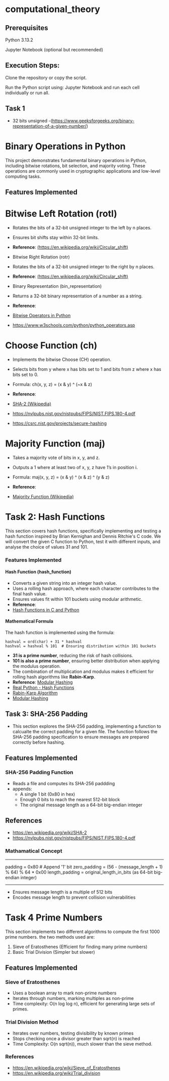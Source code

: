# computational_theory

## Prerequisites

Python 3.13.2

Jupyter Notebook (optional but recommended)

## Execution Steps:

Clone the repository or copy the script.

Run the Python script using:
Jupyter Notebook and run each cell individually or run all.


## Task 1
- 32 bits unsigned -(https://www.geeksforgeeks.org/binary-representation-of-a-given-number/)
# Binary Operations in Python

This project demonstrates fundamental binary operations in Python, including bitwise rotations, bit selection, and majority voting. These operations are commonly used in cryptographic applications and low-level computing tasks.

## Features Implemented

# Bitwise Left Rotation (rotl)

- Rotates the bits of a 32-bit unsigned integer to the left by n places.

- Ensures bit shifts stay within 32-bit limits.

- **Reference**: [(https://en.wikipedia.org/wiki/Circular_shift)](https://en.wikipedia.org/wiki/Circular_shift)

- Bitwise Right Rotation (rotr)

- Rotates the bits of a 32-bit unsigned integer to the right by n places.

- **Reference**: [(https://en.wikipedia.org/wiki/Circular_shift)](https://en.wikipedia.org/wiki/Circular_shift)

- Binary Representation (bin_representation)

- Returns a 32-bit binary representation of a number as a string.

- **Reference**: 
- [Bitwise Operators in Python](https://www.w3schools.com/python/python_operators.asp)
- https://www.w3schools.com/python/python_operators.asp
# Choose Function (ch)

- Implements the bitwise Choose (CH) operation.

- Selects bits from y where x has bits set to 1 and bits from z where x has bits set to 0.

- Formula: ch(x, y, z) = (x & y) ^ (~x & z)

- **Reference**:
- [SHA-2 (Wikipedia)](https://en.wikipedia.org/wiki/SHA-2)
- https://nvlpubs.nist.gov/nistpubs/FIPS/NIST.FIPS.180-4.pdf
- https://csrc.nist.gov/projects/secure-hashing

# Majority Function (maj)

- Takes a majority vote of bits in x, y, and z.

- Outputs a 1 where at least two of x, y, z have 1’s in position i.

- Formula: maj(x, y, z) = (x & y) ^ (x & z) ^ (y & z)

- **Reference**: 
- [Majority Function (Wikipedia)](https://en.wikipedia.org/wiki/Majority_function)


# Task 2: Hash Functions

This section covers hash functions, specifically implementing and testing a hash function inspired by Brian Kernighan and Dennis Ritchie's C code. We will convert the given C function to Python, test it with different inputs, and analyse the choice of values 31 and 101.

### **Features Implemented**

#### **Hash Function (hash_function)**
- Converts a given string into an integer hash value.
- Uses a rolling hash approach, where each character contributes to the final hash value.
- Ensures values fit within 101 buckets using modular arithmetic.
- **Reference**: 
- [Hash Functions in C and Python](https://realpython.com/python-hash-functions/)

#### **Mathematical Formula**
The hash function is implemented using the formula:
```
hashval = ord(char) + 31 * hashval
hashval = hashval % 101  # Ensuring distribution within 101 buckets
```
- **31 is a prime number**, reducing the risk of hash collisions.
- **101 is also a prime number**, ensuring better distribution when applying the modulus operation.
- The combination of multiplication and modulus makes it efficient for rolling hash algorithms like **Rabin-Karp**.
- **Reference**: [Modular Hashing](https://en.wikipedia.org/wiki/Hash_function)
- [Real Python - Hash Functions](https://realpython.com/python-hash-functions/)
- [Rabin-Karp Algorithm](https://en.wikipedia.org/wiki/Rabin%E2%80%93Karp_algorithm)
- [Modular Hashing](https://en.wikipedia.org/wiki/Hash_function)

## Task 3: SHA-256 Padding
- This section explores the SHA-256 padding, implementing a function to calcualte the correct padding for a given file. The function follows the SHA-256 padding specification to ensure messages are prepared correctly before hashing.

## Features Implemented
### SHA-256 Padding Function
- Reads a file and computes its SHA-256 paddding
- appends:
    - A single 1 bit (0x80 in hex)
    - Enough 0 bits to reach the nearest 512-bit block
    - The original message length as a 64-bit big-endian integer
## References 
- https://en.wikipedia.org/wiki/SHA-2
- https://nvlpubs.nist.gov/nistpubs/FIPS/NIST.FIPS.180-4.pdf

### Mathamatical Concept
***********************************************************
padding = 0x80  # Append '1' bit
zero_padding = (56 - (message_length + 1) % 64) % 64 * 0x00
length_padding = original_length_in_bits (as 64-bit big-endian integer)
***********************************************************
- Ensures message length is a multiple of 512 bits
- Encodes message length to prevent collision vulnerabilities 


# Task 4 Prime Numbers
This section implements two different algorithms to compute the first 1000 prime numbers. the two methods used are:
1. Sieve of Eratosthenes (Efficient for finding many prime numbers)
2. Basic Trial Division (Simpler but slower)

## Features Implemented
### Sieve of Eratosthenes
- Uses a boolean array to mark non-prime numbers
- Iterates through numbers, marking multiples as non-prime
- Time complexity: O(n log log n), efficient for generating large sets of primes.

### Trial Division Method
- Iterates over numbers, testing divisibility by known primes
- Stops checking once a divisor greater than sqrt(n) is reached
- Time Complexity: O(n sqrt(n)), much slower than the sieve method.

### References
-  https://en.wikipedia.org/wiki/Sieve_of_Eratosthenes
-  https://en.wikipedia.org/wiki/Trial_division